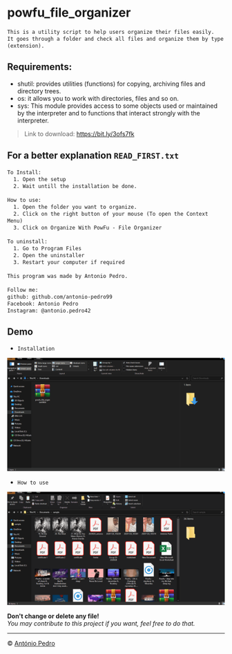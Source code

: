 # powfu_file_organizer

    This is a utility script to help users organize their files easily.
    It goes through a folder and check all files and organize them by type (extension).

## Requirements:

- shutil: provides utilities (functions) for copying, archiving files and directory trees.
- os: it allows you to work with directories, files and so on.
- sys: This module provides access to some objects used or maintained by the interpreter and to functions that interact strongly with the interpreter.

> Link to download: <https://bit.ly/3ofs7fk>

## For a better explanation `READ_FIRST.txt`

```text
To Install:
  1. Open the setup
  2. Wait untill the installation be done.

How to use:
  1. Open the folder you want to organize.
  2. Click on the right button of your mouse (To open the Context Menu)
  3. Click on Organize With PowFu - File Organizer

To uninstall:
  1. Go to Program Files
  2. Open the uninstaller
  3. Restart your computer if required

This program was made by Antonio Pedro.

Follow me: 
github: github.com/antonio-pedro99
Facebook: Antonio Pedro
Instagram: @antonio.pedro42
```


## Demo

- `Installation`

![installation-gif](img/installation.gif)

- `How to use`

![how-to-use-gif](img/howtouse.gif)

**Don't change or delete any file!** \
*You may contribute to this project if  you want, feel free to do that.*

---

&copy; [António Pedro](https://github.com/antonio-pedro99/)
